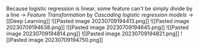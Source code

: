 Because logistic regression is linear, some feature can't be simply divide by a line
-> *Feature Transformation* by *Cascading logistic regression models*
-> [[Deep Learning]]
![[Pasted image 20230709194413.png]]
![[Pasted image 20230709194638.png]]
![[Pasted image 20230709194645.png]]
![[Pasted image 20230709194814.png]]
![[Pasted image 20230709194821.png]]
![[Pasted image 20230709194750.png]]
